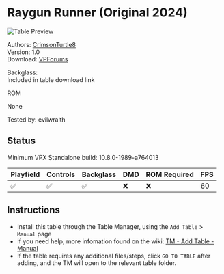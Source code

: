 # Raygun Runner (Original 2024)

![Table Preview](../../images/vpx-raygunrunner.png)

Authors: [CrimsonTurtle8](https://www.vpforums.org/index.php?showuser=49512)  
Version: 1.0  
Download: [VPForums](https://www.vpforums.org/index.php?app=downloads&showfile=18551)

Backglass:  
Included in table download link

ROM

None

Tested by: evilwraith

## Status 

Minimum VPX Standalone build: 10.8.0-1989-a764013

| Playfield | Controls | Backglass | DMD | ROM Required | FPS | 
|-----------|----------|-----------|-----|--------------|-----|
| :white_check_mark: | :white_check_mark: | :white_check_mark: | :x: | :x: | 60 |

## Instructions

- Install this table through the Table Manager, using the `Add Table` > `Manual` page
- If you need help, more infomation found on the wiki: [TM - Add Table - Manual](https://github.com/LegendsUnchained/vpx-standalone-alp4k/wiki/%5B04%5D-%F0%9F%A7%A1-TM-%E2%80%90-Other-Features#add-table---manual)
- If the table requires any additional files/steps, click `GO TO TABLE` after adding, and the TM will open to the relevant table folder.

